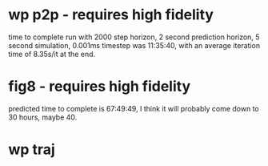 # wp p2p - requires high fidelity
time to complete run with 2000 step horizon, 2 second prediction horizon, 5 second simulation, 0.001ms timestep was 11:35:40, with an average iteration time of 8.35s/it at the end.

# fig8 - requires high fidelity
predicted time to complete is 67:49:49, I think it will probably come down to 30 hours, maybe 40.

# wp traj

